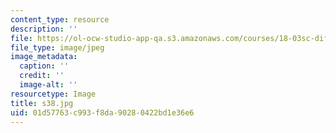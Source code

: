 ```yaml
---
content_type: resource
description: ''
file: https://ol-ocw-studio-app-qa.s3.amazonaws.com/courses/18-03sc-differential-equations-fall-2011/01d57763c993f8da90280422bd1e36e6_s38.jpg
file_type: image/jpeg
image_metadata:
  caption: ''
  credit: ''
  image-alt: ''
resourcetype: Image
title: s38.jpg
uid: 01d57763-c993-f8da-9028-0422bd1e36e6
---
```

